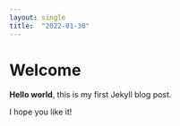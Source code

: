 ```yaml
---
layout: single
title:  "2022-01-30"
---
```


# Welcome

**Hello world**, this is my first Jekyll blog post.

I hope you like it!
